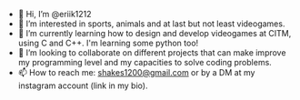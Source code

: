 - 👋 Hi, I’m @eriik1212
- 👀 I’m interested in sports, animals and at last but not least videogames.
- 🌱 I’m currently learning how to design and develop videogames at CITM, using C and C++. I'm learning some python too!
- 💞️ I’m looking to collaborate on different projects that can make improve my programming level and my capacities to solve coding problems.
- 📫 How to reach me: shakes1200@gmail.com or by a DM at my instagram account (link in my bio).

<!---
eriik1212/eriik1212 is a ✨ special ✨ repository because its `README.md` (this file) appears on your GitHub profile.
You can click the Preview link to take a look at your changes.
--->
